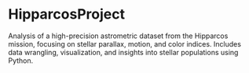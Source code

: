 # HipparcosProject
Analysis of a high-precision astrometric dataset from the Hipparcos mission, focusing on stellar parallax, motion, and color indices. Includes data wrangling, visualization, and insights into stellar populations using Python.
